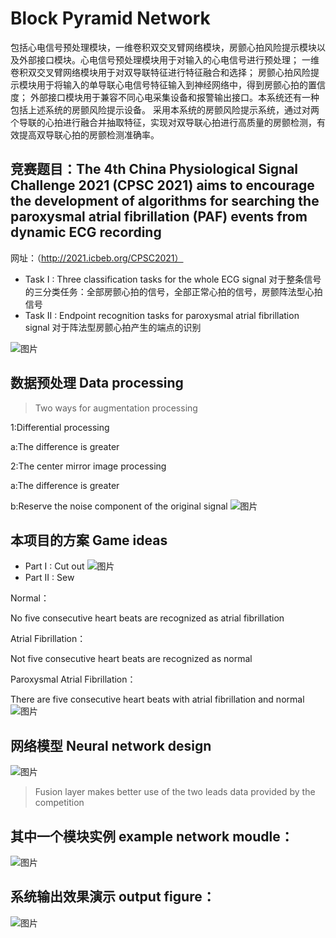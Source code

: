 # Block Pyramid Network 

包括心电信号预处理模块，一维卷积双交叉臂网络模块，房颤心拍风险提示模块以及外部接口模块。心电信号预处理模块用于对输入的心电信号进行预处理；
一维卷积双交叉臂网络模块用于对双导联特征进行特征融合和选择；
房颤心拍风险提示模块用于将输入的单导联心电信号特征输入到神经网络中，得到房颤心拍的置信度；
外部接口模块用于兼容不同心电采集设备和报警输出接口。本系统还有一种包括上述系统的房颤风险提示设备。
采用本系统的房颤风险提示系统，通过对两个导联的心拍进行融合并抽取特征，实现对双导联心拍进行高质量的房颤检测，有效提高双导联心拍的房颤检测准确率。

## 竞赛题目：The 4th China Physiological Signal Challenge 2021 (CPSC 2021) aims to encourage the development of algorithms for searching the paroxysmal atrial fibrillation (PAF) events from dynamic ECG recording
网址：（http://2021.icbeb.org/CPSC2021）
+ Task I  : Three classification tasks for the whole ECG signal
对于整条信号的三分类任务：全部房颤心拍的信号，全部正常心拍的信号，房颤阵法型心拍信号
+ Task II : Endpoint recognition tasks for paroxysmal atrial fibrillation signal
对于阵法型房颤心拍产生的端点的识别

![图片](https://user-images.githubusercontent.com/66575985/214835438-0fd93a8f-de9a-4d9b-a6ee-90617c2da94e.png)
## 数据预处理 Data processing

> Two ways for augmentation processing

1:Differential processing

a:The difference is greater

2:The center mirror image processing

a:The difference is greater

b:Reserve the noise component of the original signal
![图片](https://user-images.githubusercontent.com/66575985/214837961-fabb81da-6800-4497-9442-73039ab90384.png)

## 本项目的方案 Game ideas
+ Part I : Cut out
![图片](https://user-images.githubusercontent.com/66575985/214836746-9c8f3907-a8da-4b0c-a5e3-f1a7f906c93d.png)
+ Part II : Sew

Normal：

No five consecutive heart beats are recognized as atrial fibrillation

Atrial Fibrillation：

Not five consecutive heart beats are recognized as normal

Paroxysmal Atrial Fibrillation：

There are five consecutive heart beats with atrial fibrillation and normal![图片](https://user-images.githubusercontent.com/66575985/214837081-fd40f4c6-efa0-44ac-b1c2-10ffffc446b8.png)












## 网络模型 Neural network design
![图片](https://user-images.githubusercontent.com/66575985/214839244-700740f9-472c-4c28-860d-8948e641d22a.png)
> Fusion layer  makes better use of the two leads data provided by the competition



## 其中一个模块实例 example network moudle：

![图片](https://user-images.githubusercontent.com/66575985/214832901-f04b2c86-78fd-4c6f-8d61-479b46eb0994.png)

## 系统输出效果演示 output figure：

![图片](https://user-images.githubusercontent.com/66575985/214832949-dd05d47b-4c3b-49f7-bdab-e8f3a61f8c38.png)

